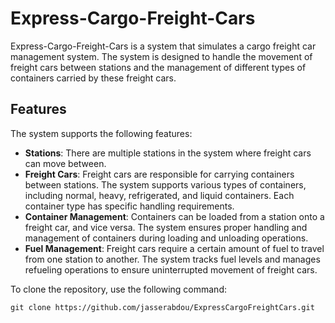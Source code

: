 # Express-Cargo-Freight-Cars

Express-Cargo-Freight-Cars is a system that simulates a cargo freight car management system. The system is designed to handle the movement of freight cars between stations and the management of different types of containers carried by these freight cars.

## Features

The system supports the following features:

- **Stations**: There are multiple stations in the system where freight cars can move between.
- **Freight Cars**: Freight cars are responsible for carrying containers between stations. The system supports various types of containers, including normal, heavy, refrigerated, and liquid containers. Each container type has specific handling requirements.
- **Container Management**: Containers can be loaded from a station onto a freight car, and vice versa. The system ensures proper handling and management of containers during loading and unloading operations.
- **Fuel Management**: Freight cars require a certain amount of fuel to travel from one station to another. The system tracks fuel levels and manages refueling operations to ensure uninterrupted movement of freight cars.

To clone the repository, use the following command:

```
git clone https://github.com/jasserabdou/ExpressCargoFreightCars.git
```
